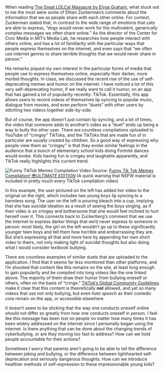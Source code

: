 When reading [The Great LOLCat Massacre by Elyse Graham](https://www.publicbooks.org/the-great-lolcat-massacre/), what stuck out to me the most were some of Ethan Zuckerman’s comments about the information that we as people share with each other online. For context, Zuckerman stated that, in contrast to the wide range of emotions that cats are able to express, “dogs would never work for the multivalent, generically complex messages we often share online.” As the director of the Center for Civic Media in MIT’s Media Lab, he researches how people interact with others online, and has a lot of familiarity with the particular ways that people express themselves on the internet, and even says that “we often use internet genres to share terrible thoughts that we would never share in person.” 

His remarks piqued my own interest in the particular forms of media that people use to express themselves online, especially their darker, more morbid thoughts. In class, we discussed the recent rise of the use of self-deprecating memes and humor on the internet. I have noticed a lot of this very self-deprecating humor, if we really want to call it humor, on an app that has gained a lot of popularity recently: TikTok. Essentially, this app allows users to record videos of themselves lip syncing to popular music, dialogue from movies, and even perform “duets” with other users by stitching two videos together side-by-side.

But of course, the app doesn’t just contain lip syncing, and a lot of times, the video that someone adds to another’s video as a “duet” ends up being a way to bully the other user. There are countless compilations uploaded to YouTube of “cringey” TikToks, and the TikToks that are made fun of in particular are usually created by children. So a good way of expressing why people view them as “cringey” is that they evoke similar feelings in the audience that a bunch of elementary school kids doing Fortnite dances would evoke. Kids having fun is cringey and laughable apparently, and TikTok really highlights this current trend.

![Funny TikTok Memes Compilation Video](https://i.gyazo.com/3b02d3648671a73911d66ef08e5b6a40.png)
Source: [Funny Tik Tok Memes Compilation! 😎*ULTIMATE EDITION*](https://www.youtube.com/watch?v=ukX2-ng_aOY) (A quick warning that NSFW material is included in pretty much every TikTok compilation video)

In this example, the user pictured on the left has added her video to the original on the right, which includes two young boys lip syncing to a harmless song. The user on the left is pouring bleach into a cup, implying that she has suicidal ideation as a result of seeing the boys singing, as if their video is so cringey and bothersome that she would feel inclined to hurt herself over it. This connects back to Zuckerberg’s comment that we use the internet to express darker things that we’d never express to someone in person: most likely, the girl on the left wouldn’t go up to these significantly younger teen boys and tell them how horrible and embarrassing they are. But she’s expressing all that and more here by appending her own short video to theirs, not only making light of suicidal thoughts but also doing what I would consider textbook bullying.

There are countless examples of similar duets that are uploaded to the application. I find that it seems far less monitored than other platforms, and I’m shocked that content like this remains on the site, at least long enough to gain popularity and be compiled into long videos like the one linked above. The majority of them draw their humor from bullying oneself or others, often on the basis of “cringe.” [TikTok’s Global Community Guidelines](https://www.tiktok.com/safety/policies/) make it clear that this content is theoretically **not** allowed, and yet so many videos that use not only bullying, but even *hate speech* as their comedic core remain on the app, or accessible elsewhere. 

It doesn’t seem to be sticking that the way one conducts oneself online *should not* differ so greatly from how one conducts oneself in person. I feel like this message has been lost on people no matter how many times it has been widely addressed on the internet since I personally began using the internet. Is there anything that can be done about the changing trends of cyberbullying, or are they moving too fast to address? How can we hold people accountable for their actions? 

Sometimes I worry that parents aren’t going to be able to tell the difference between joking and bullying, or the difference between lighthearted self-deprecation and seriously dangerous thoughts. How can we introduce healthier methods of self-expression to these impressionable young kids?
